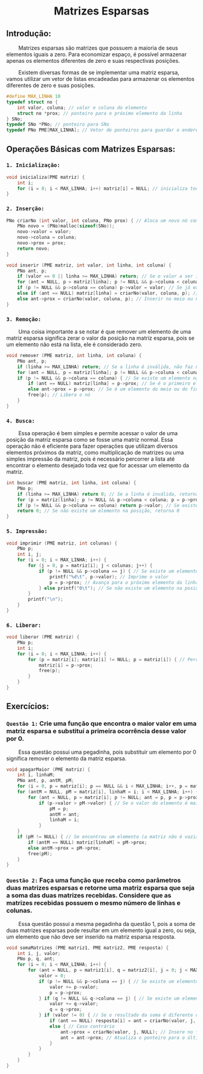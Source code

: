 <h1 align="center"> Matrizes Esparsas </h1>

## Introdução:
&emsp;&emsp; Matrizes esparsas são matrizes que possuem a maioria de seus elementos iguais a zero. Para economizar espaço, é possível armazenar apenas os elementos diferentes de zero e suas respectivas posições.

&emsp;&emsp; Existem diversas formas de se implementar uma matriz esparsa, vamos utilizar um vetor de listas encadeadas para armazenar os elementos diferentes de zero e suas posições.
~~~c
#define MAX_LINHA 10
typedef struct no {
	int valor, coluna; // valor e coluna do elemento
	struct no *prox; // ponteiro para o próximo elemento da linha
} SNo;
typedef SNo *PNo; // ponteiro para SNo
typedef PNo PME[MAX_LINHA]; // Vetor de ponteiros para guardar o endereço do primeiro nó de cada linha
~~~

## Operações Básicas com Matrizes Esparsas:
### `1. Inicialização:`
~~~c
void inicializa(PME matriz) {
	int i;
	for (i = 0; i < MAX_LINHA; i++) matriz[i] = NULL; // inicializa todas as linhas com NULL (vazias)
}
~~~

### `2. Inserção:`
~~~c
PNo criarNo (int valor, int coluna, PNo prox) { // Aloca um novo nó com os valores passados e retorna o endereço
	PNo novo = (PNo)malloc(sizeof(SNo));
	novo->valor = valor;
	novo->coluna = coluna;
	novo->prox = prox;
	return novo;
}
~~~
~~~c
void inserir (PME matriz, int valor, int linha, int coluna) {
	PNo ant, p;
	if (valor == 0 || linha >= MAX_LINHA) return; // Se o valor a ser inserido é zero ou a linha é inválida, não faz nada
	for (ant = NULL, p = matriz[linha]; p != NULL && p->coluna < coluna; ant = p, p = p->prox); // percorre a linha até encontrar a posição correta
	if (p != NULL && p->coluna == coluna) p->valor = valor; // Se já existe um elemento na posição, atualiza o valor
	else if (ant == NULL) matriz[linha] = criarNo(valor, coluna, p); // Inserir no início da linha
	else ant->prox = criarNo(valor, coluna, p); // Inserir no meio ou no final da linha
}
~~~

### `3. Remoção:`
&emsp;&emsp; Uma coisa importante a se notar é que remover um elemento de uma matriz esparsa significa zerar o valor da posição na matriz esparsa, pois se um elemento não está na lista, ele é considerado zero.
~~~c
void remover (PME matriz, int linha, int coluna) {
	PNo ant, p;
	if (linha >= MAX_LINHA) return; // Se a linha é inválida, não faz nada
	for (ant = NULL, p = matriz[linha]; p != NULL && p->coluna < coluna; ant = p, p = p->prox); // percorre a linha até encontrar a posição correta
	if (p != NULL && p->coluna == coluna) { // Se existe um elemento na posição
		if (ant == NULL) matriz[linha] = p->prox; // Se é o primeiro elemento da linha
		else ant->prox = p->prox; // Se é um elemento do meio ou do final da linha
		free(p); // Libera o nó
	}
}
~~~

### `4. Busca:`
&emsp;&emsp; Essa operação é bem simples e permite acessar o valor de uma posição da matriz esparsa como se fosse uma matriz normal. Essa operação não é eficiente para fazer operações que utilizam diversos elementos próximos da matriz, como multiplicação de matrizes ou uma simples impressão da matriz, pois é necessário percorrer a lista até encontrar o elemento desejado toda vez que for acessar um elemento da matriz.
~~~c
int buscar (PME matriz, int linha, int coluna) {
	PNo p;
	if (linha >= MAX_LINHA) return 0; // Se a linha é inválida, retorna 0. O ideal seria retornar um valor que não pode ser um elemento da matriz
	for (p = matriz[linha]; p != NULL && p->coluna < coluna; p = p->prox); // percorre a linha até encontrar a posição correta
	if (p != NULL && p->coluna == coluna) return p->valor; // Se existe um elemento na posição, retorna o valor
	return 0; // Se não existe um elemento na posição, retorna 0
}
~~~

### `5. Impressão:`
~~~c
void imprimir (PME matriz, int colunas) {
	PNo p;
	int i, j;
	for (i = 0; i < MAX_LINHA; i++) {
		for (j = 0, p = matriz[i]; j < colunas; j++) {
			if (p != NULL && p->coluna == j) { // Se existe um elemento na posição
				printf("%d\t", p->valor); // Imprime o valor
				p = p->prox; // Avança para o próximo elemento da linha
			} else printf("0\t"); // Se não existe um elemento na posição, imprime 0
		}
		printf("\n");
	}
}
~~~

### `6. Liberar:`
~~~c
void liberar (PME matriz) {
	PNo p;
	int i;
	for (i = 0; i < MAX_LINHA; i++) {
		for (p = matriz[i]; matriz[i] != NULL; p = matriz[i]) { // Percorre a linha liberando os nós
			matriz[i] = p->prox;
			free(p);
		}
	}
}
~~~



## Exercícios:
### `Questão 1:` Crie uma função que encontra o maior valor em uma matriz esparsa e substituí a primeira ocorrência desse valor por 0.
&emsp;&emsp; Essa questão possui uma pegadinha, pois substituir um elemento por 0 significa remover o elemento da matriz esparsa.
~~~c
void apagarMaior (PME matriz) {
	int i, linhaM;
	PNo ant, p, antM, pM;
	for (i = 0, p = matriz[i]; p == NULL && i < MAX_LINHA; i++, p = matriz[i]); // Encontra a primeira linha não vazia
	for (antM = NULL, pM = matriz[i], linhaM = i; i < MAX_LINHA; i++) {
		for (ant = NULL, p = matriz[i]; p != NULL; ant = p, p = p->prox) // Percorre a linha
			if (p->valor > pM->valor) { // Se o valor do elemento é maior que o maior valor encontrado até agora
				pM = p;
				antM = ant;
				linhaM = i;
			}
	}
	if (pM != NULL) { // Se encontrou um elemento (a matriz não é vazia)
		if (antM == NULL) matriz[linhaM] = pM->prox; 
		else antM->prox = pM->prox;
		free(pM);
	}
}
~~~


### `Questão 2:` Faça uma função que receba como parâmetros duas matrizes esparsas e retorne uma matriz esparsa que seja a soma das duas matrizes recebidas. Considere que as matrizes recebidas possuem o mesmo número de linhas e colunas.
&emsp;&emsp; Essa questão possui a mesma pegadinha da questão 1, pois a soma de duas matrizes esparsas pode resultar em um elemento igual a zero, ou seja, um elemento que não deve ser inserido na matriz esparsa resposta.
~~~c
void somaMatrizes (PME matriz1, PME matriz2, PME resposta) {
	int i, j, valor; 
	PNo p, q, ant;
	for (i = 0; i < MAX_LINHA; i++) {
		for (ant = NULL, p = matriz1[i], q = matriz2[i], j = 0; j < MAX_LINHA; j++) { // Percorre as duas linhas ao mesmo tempo
			valor = 0;
			if (p != NULL && p->coluna == j) { // Se existe um elemento na posição na primeira matriz, soma e avança
				valor += p->valor;
				p = p->prox;
			} if (q != NULL && q->coluna == j) { // Se existe um elemento na posição na segunda matriz, soma e avança
				valor += q->valor;
				q = q->prox;
			} if (valor != 0) { // Se o resultado da soma é diferente de zero, insere na matriz resposta
				if (ant == NULL) resposta[i] = ant = criarNo(valor, j, NULL); // Se é o primeiro elemento da linha
				else { // Caso contrário
					ant->prox = criarNo(valor, j, NULL); // Insere no final da linha
					ant = ant->prox; // Atualiza o ponteiro para o último elemento da linha
				}
			}
		}
	}
}
~~~